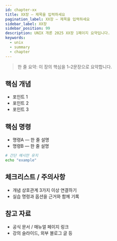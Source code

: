 ```yaml
---
id: chapter-xx
title: XX장 — 제목을 입력하세요
pagination_label: XX장 — 제목을 입력하세요
sidebar_label: XX장
sidebar_position: 99
description: UNIX 개론 2025 XX장 1페이지 요약입니다.
keywords:
  - unix
  - summary
  - chapter
---
```


> 한 줄 요약: 이 장의 핵심을 1–2문장으로 요약합니다.

## 핵심 개념

- 포인트 1
- 포인트 2
- 포인트 3

## 핵심 명령

- 명령A — 한 줄 설명
- 명령B — 한 줄 설명

```bash
# 간단 예시만 유지
echo "example"
```

## 체크리스트 / 주의사항

- 개념 상호관계 3가지 이상 연결하기
- 실습 명령과 옵션을 근거와 함께 기록

## 참고 자료

- 공식 문서 / 매뉴얼 페이지 링크
- 강의 슬라이드, 외부 블로그 글 등
